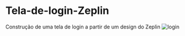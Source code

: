 # Tela-de-login-Zeplin
Construção de uma tela de login a partir de um design do Zeplin
![login](https://user-images.githubusercontent.com/72512880/160689743-ef5215e9-050a-4328-818a-c7ea35549750.png)
